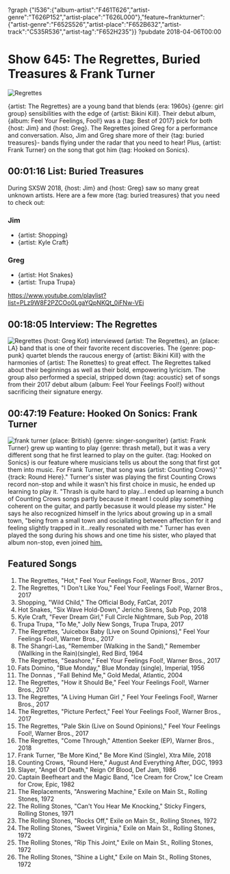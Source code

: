 ?graph {"I536":{"album-artist":"F461T626","artist-genre":"T626P152","artist-place":"T626L000"},"feature~frankturner":{"artist-genre":"F652S526","artist-place":"F652B632","artist-track":"C535R536","artist-tag":"F652H235"}}
?pubdate 2018-04-06T00:00

# Show 645: The Regrettes, Buried Treasures & Frank Turner

![Regrettes](https://sound-images.s3.amazonaws.com/images/2018/regrettes.jpg)


{artist: The Regrettes} are a young band that blends {era: 1960s} {genre: girl group} sensibilities with the edge of {artist: Bikini Kill}. Their debut album, {album: Feel Your Feelings, Fool!} was a {tag: Best of 2017} pick for both {host: Jim} and {host: Greg}. The Regrettes joined Greg for a performance and conversation. Also, Jim and Greg share more of their {tag: buried treasures}- bands flying under the radar that you need to hear! Plus, {artist: Frank Turner} on the song that got him {tag: Hooked on Sonics}.



## 00:01:16 List: Buried Treasures
During SXSW 2018, {host: Jim} and {host: Greg} saw so many great unknown artists. Here are a few more {tag: buried treasures} that you need to check out:

### Jim
- {artist: Shopping}
- {artist: Kyle Craft}

### Greg
- {artist: Hot Snakes}
- {artist: Trupa Trupa}


https://www.youtube.com/playlist?list=PLz9W8F2PZCOo0LgaYQpNKQt_0iFNw-VEi

## 00:18:05 Interview: The Regrettes
![Regrettes](https://sound-images.s3.amazonaws.com/images/2018/regrettes_fool.jpg)
{host: Greg Kot} interviewed {artist: The Regrettes}, an {place: LA} band that is one of their favorite recent discoveries. The {genre: pop-punk} quartet blends the raucous energy of {artist: Bikini Kill} with the harmonies of {artist: The Ronettes} to great effect. The Regrettes talked about their beginnings as well as their bold, empowering lyricism. The group also performed a special, stripped down {tag: acoustic} set of songs from their 2017 debut album {album: Feel Your Feelings Fool!} without sacrificing their signature energy.

## 00:47:19 Feature: Hooked On Sonics: Frank Turner
![frank turner](https://sound-images.s3.amazonaws.com/images/2018/FT-press-shot-1.jpg)
{place: British} {genre: singer-songwriter} {artist: Frank Turner} grew up wanting to play {genre: thrash metal}, but it was a very different song that he first learned to play on the guiter. {tag: Hooked on Sonics} is our feature where musicians tells us about the song that first got them into music. For Frank Turner, that song was {artist: Counting Crows}' "{track: Round Here}." Turner's sister was playing the first Counting Crows record non-stop and while it wasn't his first choice in music, he ended up learning to play it. "Thrash is quite hard to play...I ended up learning a bunch of Counting Crows songs partly because it meant I could play something coherent on the guitar, and partly becasuse it would please my sister." He says he also recognized himself in the lyrics about growing up in a small town, "being from a small town and osciallating between affection for it and feeling slightly trapped in it...really resonated with me." Turner has even played the song during his shows and one time his sister, who played that album non-stop, even joined [him.](https://www.youtube.com/watch?v=5vIBbPHC7-Q)


## Featured Songs
1. The Regrettes, "Hot," Feel Your Feelings Fool!, Warner Bros., 2017
1. The Regrettes, "I Don't Like You," Feel Your Feelings Fool!, Warner Bros., 2017
1. Shopping, "Wild Child," The Official Body, FatCat, 2017
1. Hot Snakes, "Six Wave Hold-Down," Jericho Sirens, Sub Pop, 2018
1. Kyle Craft, "Fever Dream Girl," Full Circle Nightmare, Sub Pop, 2018
1. Trupa Trupa, "To Me," Jolly New Songs, Trupa Trupa, 2017
1. The Regrettes, "Juicebox Baby (Live on Sound Opinions)," Feel Your Feelings Fool!, Warner Bros., 2017
1. The Shangri-Las, "Remember (Walking in the Sand)," Remember (Wallking in the Rain)(single), Red Bird, 1964
1. The Regrettes, "Seashore," Feel Your Feelings Fool!, Warner Bros., 2017
1. Fats Domino, "Blue Monday," Blue Monday (single), Imperial, 1956
1. The Donnas , "Fall Behind Me," Gold Medal, Atlantic, 2004
1. The Regrettes, "How it Should Be," Feel Your Feelings Fool!, Warner Bros., 2017
1. The Regrettes, "A Living Human Girl ," Feel Your Feelings Fool!, Warner Bros., 2017
1. The Regrettes, "Picture Perfect," Feel Your Feelings Fool!, Warner Bros., 2017
1. The Regrettes, "Pale Skin (Live on Sound Opinions)," Feel Your Feelings Fool!, Warner Bros., 2017
1. The Regrettes, "Come Through," Attention Seeker (EP), Warner Bros., 2018
1. Frank Turner, "Be More Kind," Be More Kind (Single), Xtra Mile, 2018
1. Counting Crows, "Round Here," August And Everything After, DGC, 1993
1. Slayer, "Angel Of Death," Reign Of Blood, Def Jam, 1986
1. Captain Beefheart and the Magic Band, "Ice Cream for Crow," Ice Cream for Crow, Epic, 1982
1. The Replacements, "Answering Machine," Exile on Main St., Rolling Stones, 1972
1. The Rolling Stones, "Can't You Hear Me Knocking," Sticky Fingers, Rolling Stones, 1971
1. The Rolling Stones, "Rocks Off," Exile on Main St., Rolling Stones, 1972
1. The Rolling Stones, "Sweet Virginia," Exile on Main St., Rolling Stones, 1972
1. The Rolling Stones, "Rip This Joint," Exile on Main St., Rolling Stones, 1972
1. The Rolling Stones, "Shine a Light," Exile on Main St., Rolling Stones, 1972
